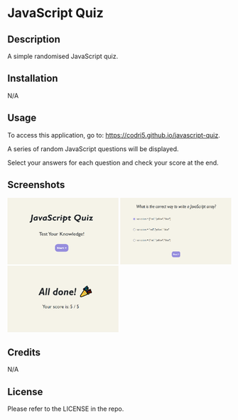 # JavaScript Quiz

## Description

A simple randomised JavaScript quiz.

## Installation
N/A

## Usage

To access this application, go to: https://codri5.github.io/javascript-quiz.

A series of random JavaScript questions will be displayed. 

Select your answers for each question and check your score at the end.

## Screenshots

<img src="assets/screenshots/start.png" width="250" height="150" alt="Start"/>

<img src="assets/screenshots/quiz.png" width="250" height="150" alt="Questions"/>

<img src="assets/screenshots/score.png" width="250" height="150" alt="Score"/>


## Credits

N/A

## License

Please refer to the LICENSE in the repo.
